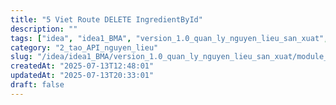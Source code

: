 ```yaml
---
title: "5 Viet Route DELETE IngredientById"
description: ""
tags: ["idea", "idea1_BMA", "version_1.0_quan_ly_nguyen_lieu_san_xuat", "module_1_nguyen_lieu", "2_tao_API_nguyen_lieu"]
category: "2_tao_API_nguyen_lieu"
slug: "/idea/idea1_BMA/version_1.0_quan_ly_nguyen_lieu_san_xuat/module_1_nguyen_lieu/2_tao_API_nguyen_lieu/5_viet_route_DELETE_ingredientById.md"
createdAt: "2025-07-13T12:48:01"
updatedAt: "2025-07-13T20:33:01"
draft: false
---
```

